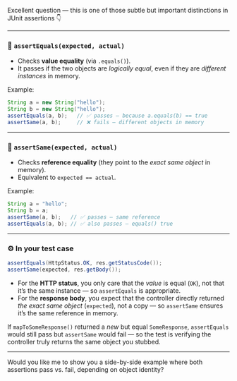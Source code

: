 Excellent question — this is one of those subtle but important distinctions in JUnit assertions 👇

---

### 🔹 `assertEquals(expected, actual)`

* Checks **value equality** (via `.equals()`).
* It passes if the two objects are *logically equal*, even if they are *different instances* in memory.

Example:

```java
String a = new String("hello");
String b = new String("hello");
assertEquals(a, b);   // ✅ passes — because a.equals(b) == true
assertSame(a, b);     // ❌ fails — different objects in memory
```

---

### 🔹 `assertSame(expected, actual)`

* Checks **reference equality** (they point to the *exact same object* in memory).
* Equivalent to `expected == actual`.

Example:

```java
String a = "hello";
String b = a;
assertSame(a, b);   // ✅ passes — same reference
assertEquals(a, b); // ✅ also passes — equals() true
```

---

### ⚙️ In your test case

```java
assertEquals(HttpStatus.OK, res.getStatusCode());
assertSame(expected, res.getBody());
```

* For the **HTTP status**, you only care that the *value* is equal (`OK`), not that it’s the same instance — so `assertEquals` is appropriate.
* For the **response body**, you expect that the controller directly returned *the exact same object* (`expected`), not a copy — so `assertSame` ensures it’s the same reference in memory.

If `mapToSomeResponse()` returned a *new* but equal `SomeResponse`, `assertEquals` would still pass but `assertSame` would fail — so the test is verifying the controller truly returns the same object you stubbed.

---

Would you like me to show you a side-by-side example where both assertions pass vs. fail, depending on object identity?
